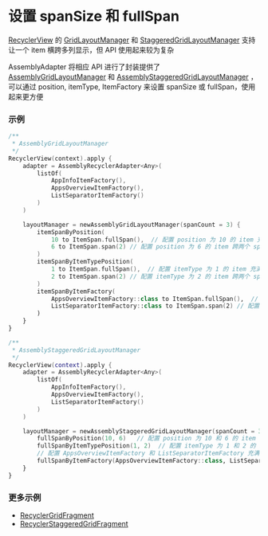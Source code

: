 # 设置 spanSize 和 fullSpan

[RecyclerView] 的 [GridLayoutManager] 和 [StaggeredGridLayoutManager] 支持让一个 item 横跨多列显示，但 API 使用起来较为复杂

AssemblyAdapter 将相应 API 进行了封装提供了 [AssemblyGridLayoutManager] 和 [AssemblyStaggeredGridLayoutManager]
，可以通过 position, itemType, ItemFactory 来设置 spanSize 或 fullSpan，使用起来更方便

### 示例

```kotlin
/**
 * AssemblyGridLayoutManager
 */
RecyclerView(context).apply {
    adapter = AssemblyRecyclerAdapter<Any>(
        listOf(
            AppInfoItemFactory(),
            AppsOverviewItemFactory(),
            ListSeparatorItemFactory()
        )
    )

    layoutManager = newAssemblyGridLayoutManager(spanCount = 3) {
        itemSpanByPosition(
            10 to ItemSpan.fullSpan(),  // 配置 position 为 10 的 item 充满 span
            6 to ItemSpan.span(2) // 配置 position 为 6 的 item 跨两个 span
        )
        itemSpanByItemTypePosition(
            1 to ItemSpan.fullSpan(),  // 配置 itemType 为 1 的 item 充满 span
            2 to ItemSpan.span(2) // 配置 itemType 为 2 的 item 跨两个 span
        )
        itemSpanByItemFactory(
            AppsOverviewItemFactory::class to ItemSpan.fullSpan(),  // 配置 AppsOverviewItemFactory 充满 span
            ListSeparatorItemFactory::class to ItemSpan.span(2) // 配置 ListSeparatorItemFactory 跨两个 span
        )
    }
}

/**
 * AssemblyStaggeredGridLayoutManager
 */
RecyclerView(context).apply {
    adapter = AssemblyRecyclerAdapter<Any>(
        listOf(
            AppInfoItemFactory(),
            AppsOverviewItemFactory(),
            ListSeparatorItemFactory()
        )
    )

    layoutManager = newAssemblyStaggeredGridLayoutManager(spanCount = 3) {
        fullSpanByPosition(10, 6)   // 配置 position 为 10 和 6 的 item 充满 span
        fullSpanByItemTypePosition(1, 2)  // 配置 itemType 为 1 和 2 的 item 充满 span
        // 配置 AppsOverviewItemFactory 和 ListSeparatorItemFactory 充满 span
        fullSpanByItemFactory(AppsOverviewItemFactory::class, ListSeparatorItemFactory::class)
    }
}
```

### 更多示例

* [RecyclerGridFragment]
* [RecyclerStaggeredGridFragment]

[RecyclerGridFragment]: ../../sample/src/main/java/com/github/panpf/assemblyadapter/sample/ui/recycler/RecyclerGridFragment.kt

[RecyclerStaggeredGridFragment]: ../../sample/src/main/java/com/github/panpf/assemblyadapter/sample/ui/recycler/RecyclerStaggeredGridFragment.kt

[AssemblyGridLayoutManager]: ../../assemblyadapter-recycler/src/main/java/com/github/panpf/assemblyadapter/recycler/AssemblyGridLayoutManager.kt

[AssemblyStaggeredGridLayoutManager]: ../../assemblyadapter-recycler/src/main/java/com/github/panpf/assemblyadapter/recycler/AssemblyStaggeredGridLayoutManager.kt

[RecyclerView]: https://developer.android.google.cn/reference/androidx/recyclerview/widget/RecyclerView

[GridLayoutManager]: https://developer.android.google.cn/reference/androidx/recyclerview/widget/GridLayoutManager

[StaggeredGridLayoutManager]: https://developer.android.google.cn/reference/androidx/recyclerview/widget/StaggeredGridLayoutManager